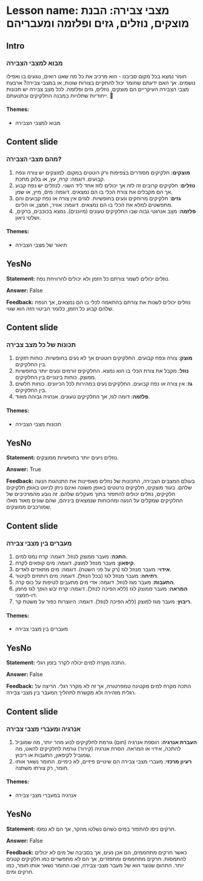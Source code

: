 # Lesson name: מצבי צבירה: הבנת מוצקים, נוזלים, גזים ופלזמה ומעבריהם

## Intro

### מבוא למצבי הצבירה

חומר נמצא בכל מקום סביבנו - הוא מרכיב את כל מה שאנו רואים, נוגעים בו ואפילו נושמים. אך האם ידעתם שחומר יכול להתקיים בצורות שונות, או במצבי צבירה? ארבעת מצבי הצבירה העיקריים הם מוצקים, נוזלים, גזים ופלזמה. לכל מצב צבירה יש תכונות ייחודיות שתלויות במבנה החלקיקים ובתנועתם. 🌟

#### **Themes:**
- מבוא למצבי הצבירה

## Content slide

### מהם מצבי הצבירה?

1. **מוצקים**: חלקיקים מסודרים בצפיפות ורק רוטטים במקום. למוצקים יש צורה ונפח קבועים. דוגמה: קרח, עץ, או בלוק מתכת.
2. **נוזלים**: חלקיקים קרובים זה לזה אך יכולים לזוז אחד ליד השני. לנוזלים יש נפח קבוע אך הם מקבלים את צורת הכלי בו הם נמצאים. דוגמה: מים, מיץ, או שמן.
3. **גזים**: חלקיקים מרוחקים ונעים בחופשיות. לגזים אין צורה או נפח קבועים והם מתפשטים למלא את הכלי בו הם נמצאים. דוגמה: אוויר, חמצן, או הליום.
4. **פלזמה**: מצב אנרגטי גבוה שבו החלקיקים טעונים (מיוננים). נמצא בכוכבים, ברקים, ושלטי ניאון.

#### **Themes:**
- תיאור של מצבי הצבירה

## YesNo

**Statement:** נוזלים יכולים לשמר צורתם כל הזמן ולא יכולים להרוויחת נפח.

**Answer:** False

**Feedback:**
נוזלים יכולים לשנות את צורתם בהתאמה לכלי בו הם נמצאים, אך הנפח שלהם קבוע כל הזמן, כלומר הביטוי הזה הוא שגוי.


## Content slide

### תכונות של כל מצב צבירה

1. **מוצק**: צורה ונפח קבועים. החלקיקים רוטטים אך לא נעים בחופשיות. כוחות חזקים בין החלקיקים.
2. **נוזל**: מקבל את צורת הכלי בו הוא נמצא. החלקיקים זורמים ונעים יותר בחופשיות ממוצק. כוחות בינוניים בין החלקיקים.
3. **גז**: אין צורה או נפח קבועים. החלקיקים נעים במהירות לכל הכיוונים. כוחות חלשים בין החלקיקים.
4. **פלזמה**: דומה לגז, אך החלקיקים טעונים. אנרגיה גבוהה מאוד.

#### **Themes:**
- תכונות מצבי הצבירה

## YesNo

**Statement:** נוזלים ניעים יותר בחופשיות ממוצקים.

**Answer:** True

**Feedback:**
בעולם המצבים הצבירה, התכונות של נוזלים מאפיינות את התנהגות הנעה שלהם. בעוד מוצקים, חלקיקים נרטטים באופן משונה ואינם ניתן לניווט באופן חלקיקים חלקיקים, נוזלים יכולים להתפזר בתוך מעקלים שלהם. זה נובע מהמרכיבים של החלקיקים שמקלים על הנעה ומהכוחות שנמצאים ביניהם, שהם שונים מאוד מאלו שמורכבים ממוצקים.


## Content slide

### מעברים בין מצבי צבירה

1. **התכה**: מעבר ממוצק לנוזל. דוגמה: קרח נמס למים.
2. **קיפאון**: מעבר מנוזל למוצק. דוגמה: מים קופאים לקרח.
3. **אידוי**: מעבר מנוזל לגז (רק על פני השטח). דוגמה: מים מתאדים לאדים.
4. **רתיחה**: מעבר מנוזל לגז (בכל הנוזל). דוגמה: מים רותחים לקיטור.
5. **התעבות**: מעבר מגז לנוזל. דוגמה: אדי מים מתעבים לטיפות על כוס קרה.
6. **המראה**: מעבר ממוצק לגז (ללא הפיכה לנוזל). דוגמה: קרח יבש הופך לגז פחמן דו-חמצני.
7. **ריבוץ**: מעבר מגז למוצק (ללא הפיכה לנוזל). דוגמה: היווצרות כפור על משטח קר.

#### **Themes:**
- מעברים בין מצבי צבירה

## YesNo

**Statement:** התכה מקרח למים יכולה לקרר בזמן רגלי.

**Answer:** False

**Feedback:**
התכה מקרח למים מקטינה טמפרטורה, אך זה לא מקרר רגלי. הריצה על רגלית מזהירה ולא מקשרת לתהליך המעבר בין מצבי צבירה.


## Content slide

### אנרגיה ומעברי מצבי צבירה

1. **העברת אנרגיה**: הוספת אנרגיה (חום) גורמת לחלקיקים לנוע מהר יותר, מה שמוביל להתכה, אידוי או המראה. הסרת אנרגיה (קירור) גורמת לחלקיקים להאט, מה שמוביל לקיפאון, התעבות או ריבוץ.
2. **רעיון מרכזי**: מעברי מצבי צבירה הם שינויים פיזיים, לא כימיים. החומר נשאר אותו חומר, רק צורתו משתנה.

#### **Themes:**
- אנרגיה במעברי מצבי צבירה

## YesNo

**Statement:** חרקים ניסו להתפזר במים כשהם נשלטו מהקר, אך הם לא נמסו.

**Answer:** False

**Feedback:**
כאשר חרקים מתחממים, הם אכן נעים, אך בסביבה של מים לא יכולים להתמסות. חרקים מתחממים ומתפזרים, אך הם לא מתפשרים כמו חלקיקים קטנים יותר. התהום שנוצר הוא של מעבר מצבי צבירה, שבו החומר נשאר אותו חומר, כמו חרקים ומים.

